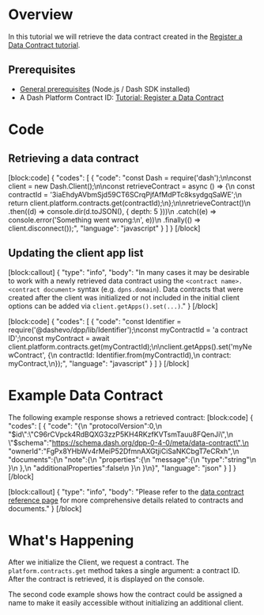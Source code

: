 # Overview

In this tutorial we will retrieve the data contract created in the [Register a Data Contract tutorial](tutorial-register-a-data-contract).

## Prerequisites
- [General prerequisites](tutorials-introduction#prerequisites) (Node.js / Dash SDK installed)
- A Dash Platform Contract ID: [Tutorial: Register a Data Contract](tutorial-register-a-data-contract) 

# Code

## Retrieving a data contract
[block:code]
{
  "codes": [
    {
      "code": "const Dash = require('dash');\n\nconst client = new Dash.Client();\n\nconst retrieveContract = async () => {\n  const contractId = '3iaEhdyAVbmSjd59CT6SCrqPjfAfMdPTc8ksydgqSaWE';\n  return client.platform.contracts.get(contractId);\n};\n\nretrieveContract()\n  .then((d) => console.dir(d.toJSON(), { depth: 5 }))\n  .catch((e) => console.error('Something went wrong:\\n', e))\n  .finally(() => client.disconnect());",
      "language": "javascript"
    }
  ]
}
[/block]
## Updating the client app list
[block:callout]
{
  "type": "info",
  "body": "In many cases it may be desirable to work with a newly retrieved data contract using the `<contract name>.<contract document>` syntax (e.g. `dpns.domain`). Data contracts that were created after the client was initialized or not included in the initial client options can be added via `client.getApps().set(...)`."
}
[/block]

[block:code]
{
  "codes": [
    {
      "code": "const Identifier = require('@dashevo/dpp/lib/Identifier');\nconst myContractId = 'a contract ID';\nconst myContract = await client.platform.contracts.get(myContractId);\n\nclient.getApps().set('myNewContract', {\n  contractId: Identifier.from(myContractId),\n  contract: myContract,\n});",
      "language": "javascript"
    }
  ]
}
[/block]
# Example Data Contract

The following example response shows a retrieved contract:
[block:code]
{
  "codes": [
    {
      "code": "{\n   \"protocolVersion\":0,\n   \"$id\":\"C96rCVpck4RdBQXG3zzP5KH4RKzfKVTsmTauu8FQenJi\",\n   \"$schema\":\"https://schema.dash.org/dpp-0-4-0/meta/data-contract\",\n   \"ownerId\":\"FgPx8YHbWv4rMeiP52DfmnAXGtjiCiSaNKCbgT7eCRxh\",\n   \"documents\":{\n      \"note\":{\n         \"properties\":{\n            \"message\":{\n               \"type\":\"string\"\n            }\n         },\n         \"additionalProperties\":false\n      }\n   }\n}",
      "language": "json"
    }
  ]
}
[/block]

[block:callout]
{
  "type": "info",
  "body": "Please refer to the [data contract reference page](reference-data-contracts) for more comprehensive details related to contracts and documents."
}
[/block]
# What's Happening

After we initialize the Client, we request a contract. The `platform.contracts.get` method takes a single argument: a contract ID. After the contract is retrieved, it is displayed on the console.

The second code example shows how the contract could be assigned a name to make it easily accessible without initializing an additional client.